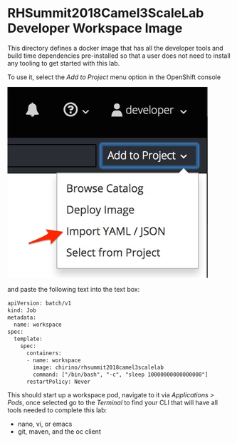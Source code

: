 # RHSummit2018Camel3ScaleLab Developer Workspace Image

This directory defines a docker image that has all the developer tools and build time 
dependencies pre-installed so that a user does not need to install any tooling to get 
started with this lab.

To use it, select the *Add to Project* menu option in the OpenShift console 

![Add to Project](README-01.jpg)

and paste the following text into the text box:

    apiVersion: batch/v1
    kind: Job
    metadata:
      name: workspace
    spec:
      template:
        spec:
          containers:
          - name: workspace
            image: chirino/rhsummit2018camel3scalelab
            command: ["/bin/bash", "-c", "sleep 10000000000000000"]
          restartPolicy: Never

This should start up a workspace pod, navigate to it via *Applications > Pods*, once 
selected go to the *Terminal* to find your CLI that will have all tools needed
to complete this lab:

* nano, vi, or emacs
* git, maven, and the oc client
